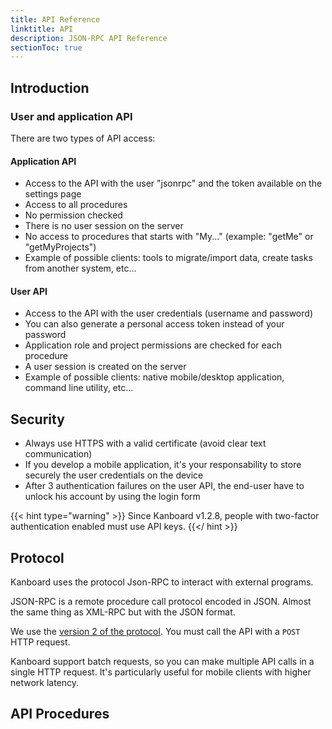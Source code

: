 ```yaml
---
title: API Reference
linktitle: API
description: JSON-RPC API Reference
sectionToc: true
---
```


Introduction
------------

### User and application API

There are two types of API access:

#### Application API

- Access to the API with the user "jsonrpc" and the token available on
    the settings page
- Access to all procedures
- No permission checked
- There is no user session on the server
- No access to procedures that starts with "My..." (example: "getMe"
    or "getMyProjects")
- Example of possible clients: tools to migrate/import data, create
    tasks from another system, etc...

#### User API

- Access to the API with the user credentials (username and password)
- You can also generate a personal access token instead of your
    password
- Application role and project permissions are checked for each
    procedure
- A user session is created on the server
- Example of possible clients: native mobile/desktop application,
    command line utility, etc...

Security
--------

- Always use HTTPS with a valid certificate (avoid clear text
    communication)
- If you develop a mobile application, it\'s your responsability to
    store securely the user credentials on the device
- After 3 authentication failures on the user API, the end-user have
    to unlock his account by using the login form

{{< hint type="warning" >}}
Since Kanboard v1.2.8, people with two-factor authentication enabled must use API keys.
{{</ hint >}}

## Protocol

Kanboard uses the protocol Json-RPC to interact with external programs.

JSON-RPC is a remote procedure call protocol encoded in JSON. Almost the
same thing as XML-RPC but with the JSON format.

We use the [version 2 of the
protocol](http://www.jsonrpc.org/specification). You must call the API
with a `POST` HTTP request.

Kanboard support batch requests, so you can make multiple API calls in a
single HTTP request. It's particularly useful for mobile clients with
higher network latency.

## API Procedures
